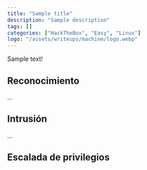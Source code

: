 ```yaml
---
title: "Sample title"
description: "Sample description"
tags: []
categories: ["HackTheBox", "Easy", "Linux"]
logo: "/assets/writeups/machine/logo.webp"
---
```


Sample text!

## Reconocimiento

...

## Intrusión

...

## Escalada de privilegios